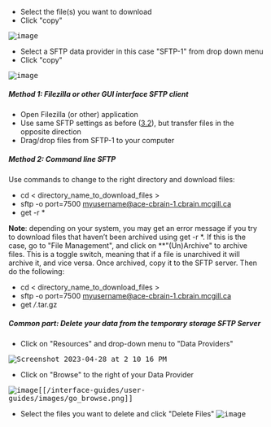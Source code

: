 * Select the file(s) you want to download 
* Click "copy"

<kbd>![image](https://user-images.githubusercontent.com/115739667/224405424-79d94315-c2c6-42ea-adc4-a3811f9345db.png)</kbd>
* Select a SFTP data provider in this case "SFTP-1" from drop down menu 
* Click "copy"

<kbd>![image](https://user-images.githubusercontent.com/115739667/224405613-117c400a-c0f4-4f14-a332-c289ad8aeb61.png)</kbd>

##### Method 1: Filezilla or other GUI interface SFTP client

* Open Filezilla (or other) application
* Use same SFTP settings as before ([3.2](Upload-files-all-at-once-with-SFTP-server)), but transfer files in the opposite direction
* Drag/drop files from SFTP-1 to your computer

##### Method 2: Command line SFTP

Use commands to change to the right directory and download files:
* cd < directory_name_to_download_files >
* sftp -o port=7500 myusername@ace-cbrain-1.cbrain.mcgill.ca 
* get -r *

**Note**: depending on your system, you may get an error message if you try to download files that haven’t been archived using get -r *. If this is the case,  go to "File Management", and click on
**"(Un)Archive" to archive files. This is a toggle switch, meaning that if a file is unarchived it will archive it, and vice versa. Once archived, copy it to the SFTP server. Then do the following:
* cd < directory_name_to_download_files >
* sftp -o port=7500 myusername@ace-cbrain-1.cbrain.mcgill.ca
* get */*.tar.gz

##### Common part: Delete your data from the temporary storage SFTP Server

* Click on "Resources" and drop-down menu to "Data Providers"

<kbd>![Screenshot 2023-04-28 at 2 10 16 PM](https://user-images.githubusercontent.com/115739667/235222472-08058556-0a17-474a-ac8a-a9bb22400fa5.png)</kbd>

* Click on "Browse" to the right of your Data Provider 

<kbd>![image](https://user-images.githubusercontent.com/115739667/235222728-c7faeedb-9466-4462-8c3b-fb2a4e9cd856.png)[[/interface-guides/user-guides/images/go_browse.png]]</kbd>

* Select the files you want to delete and click "Delete Files"
<kbd>![image](https://user-images.githubusercontent.com/115739667/235223109-0b104a3d-4bda-4502-b53c-e62bd4ea3f66.png)</kbd>
